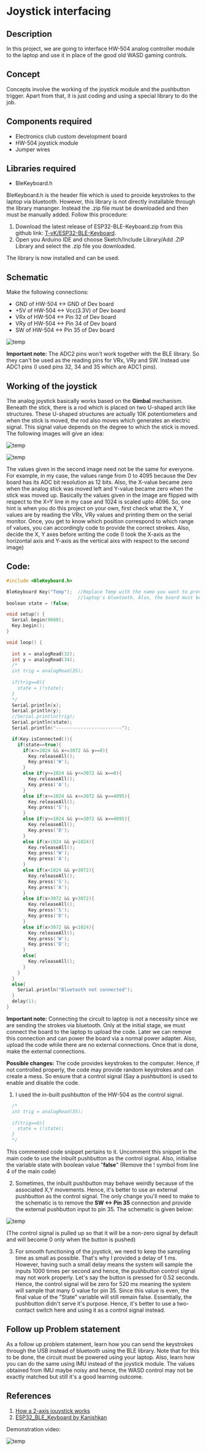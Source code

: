 # Joystick interfacing
## Description
In this project, we are going to interface HW-504 analog controller module to the laptop and use it in place of the good old WASD gaming controls.
## Concept
Concepts involve the working of the joystick module and the pushbutton trigger. Apart from that, it is just coding and using a special library to do the job.
## Components required
* Electronics club custom development board
* HW-504 joystick module 
* Jumper wires
## Libraries required
* BleKeyboard.h

BleKeyboard.h is the header file which is used to provide keystrokes to the laptop via bluetooth. However, this library is not directly installable through the library mananger. Instead the .zip file must be downloaded and then must be manually added. Follow this procedure:

1. Download the latest release of ESP32-BLE-Keyboard.zip from this github link: [T-vK/ESP32-BLE-Keyboard](https://github.com/T-vK/ESP32-BLE-Keyboard/releases).
2. Open you Arduino IDE and choose Sketch/Include Library/Add .ZIP Library and select the .zip file you downloaded.

The library is now installed and can be used.
## Schematic
Make the following connections:
* GND of HW-504 <-> GND of Dev board
* +5V of HW-504 <-> Vcc(3.3V) of Dev board
* VRx of HW-504 <-> Pin 32 of Dev board
* VRy of HW-504 <-> Pin 34 of Dev board
* SW of HW-504 <-> Pin 35 of Dev board

![temp](https://github.com/CFI-Electronics-Club/Dev-Board-Documentation/blob/main/Moderate%20or%20Difficult%20Projects/Images/joystick.jpg)

**Important note:** The ADC2 pins won't work together with the BLE library. So they can't be used as the reading pins for VRx, VRy and SW. Instead use ADC1 pins (I used pins 32, 34 and 35 which are ADC1 pins).
## Working of the joystick
The analog joystick basically works based on the **Gimbal** mechanism. Beneath the stick, there is a rod which is placed on two U-shaped arch like structures. These U-shaped structures are actually 10K potentiometers and when the stick is moved, the rod also moves which generates an electric signal. This signal value depends on the degree to which the stick is moved. The following images will give an idea: 

![temp](https://github.com/CFI-Electronics-Club/Dev-Board-Documentation/blob/main/Moderate%20or%20Difficult%20Projects/Images/Gimbal.gif)

![temp](https://github.com/CFI-Electronics-Club/Dev-Board-Documentation/blob/main/Moderate%20or%20Difficult%20Projects/Images/XYvalues.jpg)

The values given in the second image need not be the same for everyone. For example, in my case, the values range from 0 to 4095 because the Dev board has its ADC bit resolution as 12 bits. Also, the X-value became zero when the analog stick was moved left and Y-value became zero when the stick was moved up. Basically the values given in the image are flipped with respect to the X=Y line in my case and 1024 is scaled upto 4096. So, one hint is when you do this project on your own, first check what the X, Y values are by reading the VRx, VRy values and printing them on the serial monitor. Once, you get to know which position correspond to which range of values, you can accordingly code to provide the correct strokes. Also, decide the X, Y axes before writing the code (I took the X-axis as the horizontal axis and Y-axis as the vertical aixs with respect to the second image) 
## Code:
```ino
#include <BleKeyboard.h>

BleKeyboard Key("Temp");  //Replace Temp with the name you want to provide for the bluetooth of the board. That name will appear in the devices list when you switch on the
                          //laptop's bluetooth. Also, the board must be paired for sending the keystrokes.
boolean state = !false;                  

void setup() {
  Serial.begin(9600);
  Key.begin();
}

void loop() {
  
  int x = analogRead(32);
  int y = analogRead(34);
  /*
  int trig = analogRead(35);
   
  if(trig==0){
    state = (!state);
  }
  */
  Serial.println(x);
  Serial.println(y);
  //Serial.println(trig);
  Serial.println(state);
  Serial.println("------------------------");

  if(Key.isConnected()){
    if(state==true){
      if(x>=1024 && x<=3072 && y==0){
        Key.releaseAll();
        Key.press('W');
      }
      else if(y>=1024 && y<=3072 && x==0){
        Key.releaseAll();
        Key.press('A');
      }
      else if(x>=1024 && x<=3072 && y==4095){
        Key.releaseAll();
        Key.press('S');
      }
      else if(y>=1024 && y<=3072 && x==4095){
        Key.releaseAll();
        Key.press('D');
      }
      else if(x<1024 && y<1024){
        Key.releaseAll();
        Key.press('W');
        Key.press('A');
      }
      else if(x<1024 && y>3072){
        Key.releaseAll();
        Key.press('S');
        Key.press('A');
      }
      else if(x>3072 && y>3072){
        Key.releaseAll();
        Key.press('S');
        Key.press('D');
      }
      else if(x>3072 && y<1024){
        Key.releaseAll();
        Key.press('W');
        Key.press('D');
      }
      else{
        Key.releaseAll();
      }
    }
  }
  else{
    Serial.println("Bluetooth not connected");
  }
  delay(1);
}
```
**Important note:** Connecting the circuit to laptop is not a necessity since we are sending the strokes via bluetooth. Only at the initial stage, we must connect the board to the laptop to upload the code. Later we can remove this connection and can power the board via a normal power adapter. Also, upload the code while there are no external connections. Once that is done, make the external connections.

**Possible changes:**
The code provides keystrokes to the computer. Hence, if not controlled properly, the code may provide random keystrokes and can create a mess. So ensure that a control signal (Say a pushbutton) is used to enable and disable the code.

1. I used the in-built pushbutton of the HW-504 as the control signal. 
```ino
  /*
  int trig = analogRead(35);
   
  if(trig==0){
    state = (!state);
  }
  */
```
This commented code snippet pertains to it. Uncomment this snippet in the main code to use the inbuilt pushbutton as the control signal. Also, initialise the variable state with boolean value "**false**" (Remove the ! symbol from line 4 of the main code)

2. Sometimes, the inbuilt pushbutton may behave weirdly because of the associated X,Y movements. Hence, it's better to use an external pushbutton as the control signal. The only change you'll need to make to the schematic is to remove the **SW <-> Pin 35** connection and provide the external pushbutton input to pin 35. The schematic is given below:

![temp](https://github.com/CFI-Electronics-Club/Dev-Board-Documentation/blob/main/Moderate%20or%20Difficult%20Projects/Images/joystick2.jpg)

(The control signal is pulled up so that it will be a non-zero signal by default and will become 0 only when the button is pushed)

3. For smooth functioning of the joystick, we need to keep the sampling time as small as possible. That's why I provided a delay of 1 ms. However, having such a small delay means the system will sample the inputs 1000 times per second and hence, the pushbutton control signal may not work properly. Let's say the button is pressed for 0.52 seconds. Hence, the control signal will be zero for 520 ms meaning the system will sample that many 0 value for pin 35. Since this value is even, the final value of the "State" variable will still remain false. Essentially, the pushbutton didn't serve it's purpose. Hence, it's better to use a two-contact switch here and using it as a control signal instead.
## Follow up Problem statement
As a follow up problem statement, learn how you can send the keystrokes through the USB instead of bluetooth using the BLE library. Note that for this to be done, the circuit must be powered using your laptop. Also, learn how you can do the same using IMU instead of the joystick module. The values obtained from IMU maybe noisy and hence, the WASD control may not be exactly matched but still it's a good learning outcome.
## References
1. [How a 2-axis jouystick works](https://lastminuteengineers.com/joystick-interfacing-arduino-processing/#:~:text=The%20goal%20of%20the%20joystick,in%20a%20control%20stick%20form.)
2. [ESP32_BLE_Keyboard by Kanishkan](https://github.com/CFI-Electronics-Club/Dev-Board-Documentation/blob/main/Easy%20Projects/ESP32_Bluetooth_Keyboard.md)

Demonstration video:

![temp](https://github.com/CFI-Electronics-Club/Dev-Board-Documentation/blob/main/Moderate%20or%20Difficult%20Projects/Images/JoystickVideo.gif)

